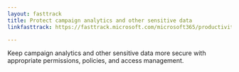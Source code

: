 ```yaml
---
layout: fasttrack
title: Protect campaign analytics and other sensitive data
linkfasttrack: https://fasttrack.microsoft.com/microsoft365/productivitylibrary/Protect-campaign-analytics-and-other-sensitive-data 

---
```

Keep campaign analytics and other sensitive data more secure with appropriate permissions, policies, and access management.
